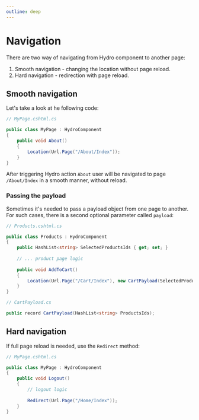 ```yaml
---
outline: deep
---
```


# Navigation

There are two way of navigating from Hydro component to another page:
1. Smooth navigation - changing the location without page reload.
2. Hard navigation - redirection with page reload.

## Smooth navigation

Let's take a look at he following code:

```csharp
// MyPage.cshtml.cs

public class MyPage : HydroComponent
{
    public void About()
    {
        Location(Url.Page("/About/Index"));
    }
}
```

After triggering Hydro action `About` user will be navigated to page `/About/Index` in a smooth manner, without reload.

### Passing the payload

Sometimes it's needed to pass a payload object from one page to another. For such cases, there is a second optional parameter called `payload`:

```csharp
// Products.cshtml.cs

public class Products : HydroComponent
{
    public HashList<string> SelectedProductsIds { get; set; }
    
    // ... product page logic
    
    public void AddToCart()
    {
        Location(Url.Page("/Cart/Index"), new CartPayload(SelectedProductsIds));
    }
}
```
```csharp
// CartPayload.cs

public record CartPayload(HashList<string> ProductsIds);
```

## Hard navigation

If full page reload is needed, use the `Redirect` method:

```csharp
// MyPage.cshtml.cs

public class MyPage : HydroComponent
{
    public void Logout()
    {
        // logout logic
    
        Redirect(Url.Page("/Home/Index"));
    }
}
```